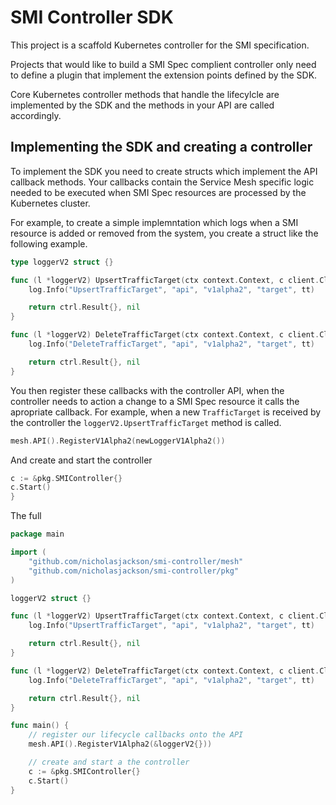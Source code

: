 # SMI Controller SDK

This project is a scaffold Kubernetes controller for the SMI specification.

Projects that would like to build a SMI Spec complient controller only need to 
define a plugin that implement the extension points defined by the SDK.  

Core Kubernetes controller methods that handle the lifecylcle are implemented by the SDK and 
the methods in your API are called accordingly.

## Implementing the SDK and creating a controller

To implement the SDK you need to create structs which implement the API callback methods.
Your callbacks contain the Service Mesh specific logic needed to be executed when SMI Spec resources
are processed by the Kubernetes cluster.

For example, to create a simple implemntation which logs when a SMI resource is added or removed from
the system, you create a struct like the following example.

```go
type loggerV2 struct {}

func (l *loggerV2) UpsertTrafficTarget(ctx context.Context, c client.Client, log logr.Logger, tt *accessv1alpha2.TrafficTarget) (ctrl.Result, error) {
	log.Info("UpsertTrafficTarget", "api", "v1alpha2", "target", tt)

	return ctrl.Result{}, nil
}

func (l *loggerV2) DeleteTrafficTarget(ctx context.Context, c client.Client, log logr.Logger, tt *accessv1alpha2.TrafficTarget) (ctrl.Result, error) {
	log.Info("DeleteTrafficTarget", "api", "v1alpha2", "target", tt)

	return ctrl.Result{}, nil
}
```

You then register these callbacks with the controller API, when the controller needs to action a change 
to a SMI Spec resource it calls the apropriate callback. For example, when a new `TrafficTarget` is 
received by the controller the `loggerV2.UpsertTrafficTarget` method is called.

```go
mesh.API().RegisterV1Alpha2(newLoggerV1Alpha2())
```

And create and start the controller

```go
c := &pkg.SMIController{}
c.Start()
}
```

The full 

```go
package main

import (
	"github.com/nicholasjackson/smi-controller/mesh"
	"github.com/nicholasjackson/smi-controller/pkg"
)

loggerV2 struct {}

func (l *loggerV2) UpsertTrafficTarget(ctx context.Context, c client.Client, log logr.Logger, tt *accessv1alpha2.TrafficTarget) (ctrl.Result, error) {
	log.Info("UpsertTrafficTarget", "api", "v1alpha2", "target", tt)

	return ctrl.Result{}, nil
}

func (l *loggerV2) DeleteTrafficTarget(ctx context.Context, c client.Client, log logr.Logger, tt *accessv1alpha2.TrafficTarget) (ctrl.Result, error) {
	log.Info("DeleteTrafficTarget", "api", "v1alpha2", "target", tt)

	return ctrl.Result{}, nil
}

func main() {
	// register our lifecycle callbacks onto the API
	mesh.API().RegisterV1Alpha2(&loggerV2{}))

	// create and start a the controller
	c := &pkg.SMIController{}
	c.Start()
}
```
